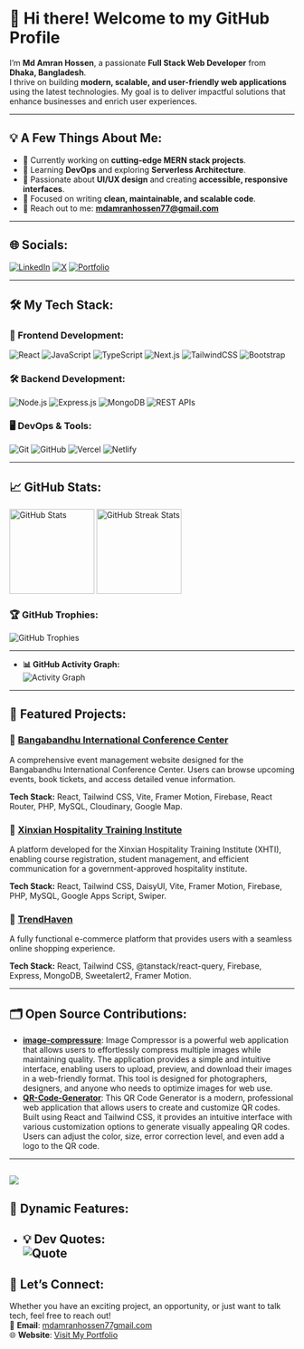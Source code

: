 # 👋 Hi there! Welcome to my GitHub Profile  
I’m **Md Amran Hossen**, a passionate **Full Stack Web Developer** from **Dhaka, Bangladesh**.  
I thrive on building **modern, scalable, and user-friendly web applications** using the latest technologies. My goal is to deliver impactful solutions that enhance businesses and enrich user experiences.

---

## 💡 A Few Things About Me:
- 🔭 Currently working on **cutting-edge MERN stack projects**.  
- 🌱 Learning **DevOps** and exploring **Serverless Architecture**.  
- 🧩 Passionate about **UI/UX design** and creating **accessible, responsive interfaces**.  
- 🎯 Focused on writing **clean, maintainable, and scalable code**.  
- 📧 Reach out to me: **mdamranhossen77@gmail.com**

---

## 🌐 Socials:
[![LinkedIn](https://img.shields.io/badge/LinkedIn-%230077B5.svg?style=for-the-badge&logo=linkedin&logoColor=white)](https://linkedin.com/in/md-amran-hossen-713574206)  [![X](https://img.shields.io/badge/X-black.svg?style=for-the-badge&logo=X&logoColor=white)](https://x.com/MdAmran29290306)  [![Portfolio](https://img.shields.io/badge/Portfolio-%23121212.svg?style=for-the-badge&logo=portfolio&logoColor=white)](https://yourportfolio.link)

---

## 🛠️ My Tech Stack:
### 🚀 Frontend Development:
![React](https://img.shields.io/badge/React-%2361DAFB.svg?style=for-the-badge&logo=react&logoColor=black) ![JavaScript](https://img.shields.io/badge/JavaScript-%23F7DF1E.svg?style=for-the-badge&logo=javascript&logoColor=black) 
![TypeScript](https://img.shields.io/badge/TypeScript-%23007ACC.svg?style=for-the-badge&logo=typescript&logoColor=white) ![Next.js](https://img.shields.io/badge/Next.js-black?style=for-the-badge&logo=next.js&logoColor=white) ![TailwindCSS](https://img.shields.io/badge/TailwindCSS-%2338B2AC.svg?style=for-the-badge&logo=tailwind-css&logoColor=white)  ![Bootstrap](https://img.shields.io/badge/Bootstrap-%238511FA.svg?style=for-the-badge&logo=bootstrap&logoColor=white)

### 🛠️ Backend Development:
![Node.js](https://img.shields.io/badge/Node.js-6DA55F?style=for-the-badge&logo=node.js&logoColor=white) ![Express.js](https://img.shields.io/badge/Express.js-%23404d59.svg?style=for-the-badge&logo=express&logoColor=white)  ![MongoDB](https://img.shields.io/badge/MongoDB-%234ea94b.svg?style=for-the-badge&logo=mongodb&logoColor=white)  ![REST APIs](https://img.shields.io/badge/REST-APIs-green?style=for-the-badge&logo=rest&logoColor=white)  

### 🖥️ DevOps & Tools:
![Git](https://img.shields.io/badge/Git-%23F05033.svg?style=for-the-badge&logo=git&logoColor=white)  ![GitHub](https://img.shields.io/badge/GitHub-%23181717.svg?style=for-the-badge&logo=github&logoColor=white)  ![Vercel](https://img.shields.io/badge/Vercel-%23000000.svg?style=for-the-badge&logo=vercel&logoColor=white)  ![Netlify](https://img.shields.io/badge/Netlify-%2300C7B7.svg?style=for-the-badge&logo=netlify&logoColor=white)

---

## 📈 GitHub Stats:
<div align="left">
  <img src="https://github-readme-stats.vercel.app/api?username=AJAmran&theme=radical&hide_border=false&show_icons=true" alt="GitHub Stats" height="150" />
  <img src="https://github-readme-streak-stats.herokuapp.com?user=AJAmran&theme=radical&hide_border=false" alt="GitHub Streak Stats" height="150" />
</div>

### 🏆 GitHub Trophies:
<div align="left">
  <img src="https://github-profile-trophy.vercel.app/?username=AJAmran&theme=onedark&row=1&column=6&no-frame=true" alt="GitHub Trophies">
</div>

---

- **📊 GitHub Activity Graph:**  
  ![Activity Graph](https://github-readme-activity-graph.vercel.app/graph?username=AJAmran&theme=react-dark)
---

## 🚀 Featured Projects:
### 🌟 [Bangabandhu International Conference Center](https://bicc-bd.com)
A comprehensive event management website designed for the Bangabandhu International Conference Center. Users can browse upcoming events, book tickets, and access detailed venue information.  

**Tech Stack:** React, Tailwind CSS, Vite, Framer Motion, Firebase, React Router, PHP, MySQL, Cloudinary, Google Map.

### 🌟 [Xinxian Hospitality Training Institute](https://xhtibd.com/)
A platform developed for the Xinxian Hospitality Training Institute (XHTI), enabling course registration, student management, and efficient communication for a government-approved hospitality institute.   

**Tech Stack:** React, Tailwind CSS, DaisyUI, Vite, Framer Motion, Firebase, PHP, MySQL, Google Apps Script, Swiper.

### 🌟 [TrendHaven](https://trendhaven.netlify.app)
A fully functional e-commerce platform that provides users with a seamless online shopping experience. 

**Tech Stack:** React, Tailwind CSS, @tanstack/react-query, Firebase, Express, MongoDB, Sweetalert2, Framer Motion.

---

## 🗂️ Open Source Contributions:
- **[image-compressure](https://github.com/AJAmran/image-compressure.git)**: Image Compressor is a powerful web application that allows users to effortlessly compress multiple images while maintaining quality. The application provides a simple and intuitive interface, enabling users to upload, preview, and download their images in a web-friendly format. This tool is designed for photographers, designers, and anyone who needs to optimize images for web use.
- **[QR-Code-Generator](https://github.com/AJAmran/QR-Code-Generator.git)**: This QR Code Generator is a modern, professional web application that allows users to create and customize QR codes. Built using React and Tailwind CSS, it provides an intuitive interface with various customization options to generate visually appealing QR codes. Users can adjust the color, size, error correction level, and even add a logo to the QR code.

---
[![](https://visitcount.itsvg.in/api?id=AJAmran&icon=0&color=0)](https://visitcount.itsvg.in)
---
## 🧩 Dynamic Features:
- **💡 Dev Quotes:**  
  ![Quote](https://quotes-github-readme.vercel.app/api?type=horizontal&theme=dark)
  ---
  
## 🤝 Let’s Connect:
Whether you have an exciting project, an opportunity, or just want to talk tech, feel free to reach out!  
📩 **Email**: [mdamranhossen77gmail.com](mailto:mdamranhossen77@gmail.com)  
🌐 **Website**: [Visit My Portfolio](https://mdamranhossen.netlify.app/)
